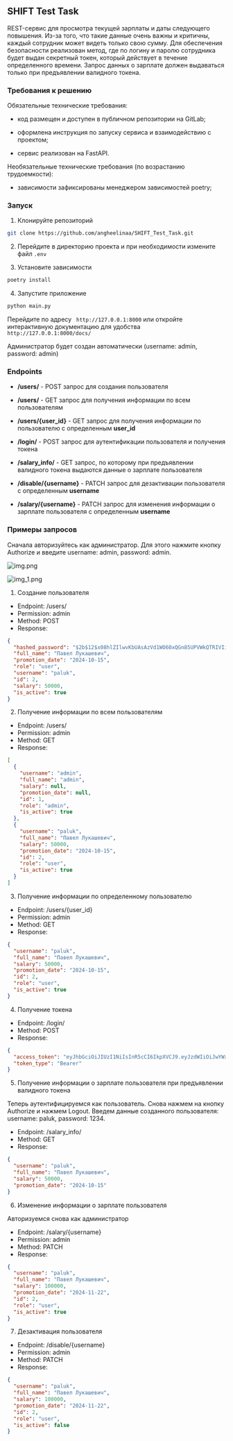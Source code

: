## SHIFT Test Task
REST-сервис для просмотра текущей зарплаты и даты следующего
повышения. Из-за того, что такие данные очень важны и критичны, каждый
сотрудник может видеть только свою сумму. Для обеспечения безопасности реализован метод, где по логину и паролю сотрудника будет выдан
секретный токен, который действует в течение определенного времени. Запрос
данных о зарплате должен выдаваться только при предъявлении валидного токена.

### Требования к решению
Обязательные технические требования:

* код размещен и доступен в публичном репозитории на GitLab;

* оформлена инструкция по запуску сервиса и взаимодействию с проектом;

* сервис реализован на FastAPI.

Необязательные технические требования (по возрастанию трудоемкости):

* зависимости зафиксированы менеджером зависимостей poetry;

### Запуск
1. Клонируйте репозиторий 
```bash
git clone https://github.com/angheelinaa/SHIFT_Test_Task.git
```

2. Перейдите в директорию проекта и при необходимости измените файл `.env`

3. Установите зависимости
```bash
poetry install
```

4. Запустите приложение
```bash
python main.py
```

Перейдите по адресу ` http://127.0.0.1:8000` или откройте интерактивную документацию для удобства `http://127.0.0.1:8000/docs/`

Администратор будет создан автоматически (username: admin, password: admin)

### Endpoints
 * **/users/** - POST запрос для создания пользователя
 * **/users/** - GET запрос для получения информации по всем пользователям
 * **/users/{user_id}** - GET запрос для получения информации по пользователю с определенным **user_id**

 * **/login/** - POST запрос для аутентификации пользователя и получения токена
 * **/salary_info/** - GET запрос, по которому при предъявлении валидного токена выдаются данные о зарплате пользователя

 * **/disable/{username}** - PATCH запрос для дезактивации пользователя с определенным **username**
 * **/salary/{username}** - PATCH запрос для изменения информации о зарплате пользователя с определенным **username**

### Примеры запросов
Сначала авторизуйтесь как администратор. Для этого нажмите кнопку Authorize и введите username: admin, password: admin.


![img.png](img.png)

![img_1.png](img_1.png)

1. Создание пользователя
* Endpoint: /users/
* Permission: admin
* Method: POST
* Response:
```json
{
  "hashed_password": "$2b$12$x08hlZIlwvKbUAsAzVd1WO60xQGn85UPVWkQTRIVIi3kJHDMHTABa",
  "full_name": "Павел Лукашевич",
  "promotion_date": "2024-10-15",
  "role": "user",
  "username": "paluk",
  "id": 2,
  "salary": 50000,
  "is_active": true
}
```

2. Получение информации по всем пользователям
* Endpoint: /users/
* Permission: admin
* Method: GET
* Response:
```json
[
  {
    "username": "admin",
    "full_name": "admin",
    "salary": null,
    "promotion_date": null,
    "id": 1,
    "role": "admin",
    "is_active": true
  },
  {
    "username": "paluk",
    "full_name": "Павел Лукашевич",
    "salary": 50000,
    "promotion_date": "2024-10-15",
    "id": 2,
    "role": "user",
    "is_active": true
  }
]
```

3. Получение информации по определенному пользователю
* Endpoint: /users/{user_id}
* Permission: admin
* Method: GET
* Response:
```json
{
  "username": "paluk",
  "full_name": "Павел Лукашевич",
  "salary": 50000,
  "promotion_date": "2024-10-15",
  "id": 2,
  "role": "user",
  "is_active": true
}
```

4. Получение токена
* Endpoint: /login/
* Method: POST
* Response:
```json
{
  "access_token": "eyJhbGciOiJIUzI1NiIsInR5cCI6IkpXVCJ9.eyJzdWIiOiJwYWx1ayIsImV4cCI6MTcxNTE5NjQxOX0.r-H1VLp9lwq9NMGJdoNTA2Pst21VQbV2E0ro-D1TSx0",
  "token_type": "Bearer"
}
```

5. Получение информации о зарплате пользователя при предъявлении валидного токена

Теперь аутентифицируемся как пользователь. Снова нажмем на кнопку Authorize и нажмем Logout.
Введем данные созданного пользователя: username: paluk, password: 1234.
* Endpoint: /salary_info/
* Method: GET
* Response:
```json
{
  "username": "paluk",
  "full_name": "Павел Лукашевич",
  "salary": 50000,
  "promotion_date": "2024-10-15"
}
```

6. Изменение информации о зарплате пользователя

Авторизуемся снова как администратор

* Endpoint: /salary/{username}
* Permission: admin
* Method: PATCH
* Response:
```json
{
  "username": "paluk",
  "full_name": "Павел Лукашевич",
  "salary": 100000,
  "promotion_date": "2024-11-22",
  "id": 2,
  "role": "user",
  "is_active": true
}
```

7. Дезактивация пользователя

* Endpoint: /disable/{username}
* Permission: admin
* Method: PATCH
* Response:
```json
{
  "username": "paluk",
  "full_name": "Павел Лукашевич",
  "salary": 100000,
  "promotion_date": "2024-11-22",
  "id": 2,
  "role": "user",
  "is_active": false
}
```

